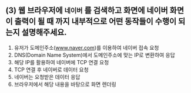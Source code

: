 ## (3) 웹 브라우저에 `네이버` 를 검색하고 화면에 네이버 화면이 출력이 될 때 까지 내부적으로 어떤 동작들이 수행이 되는지 설명해주세요.

1. 유저가 도메인주소(www.naver.com)를 이용하여 네이버 접속 요청
2. DNS(Domain Name System)에서 도메인주소에 맞는 IP로 변환하여 응답
3. 해당 IP를 활용하여 네이버에 TCP 연결 요청
4. TCP 연결 후 네이버로 데이터 요청
5. 네이버는 요청받은 데이터 응답
6. 브라우저에서 해당 내용을 바탕으로 화면 렌더링
